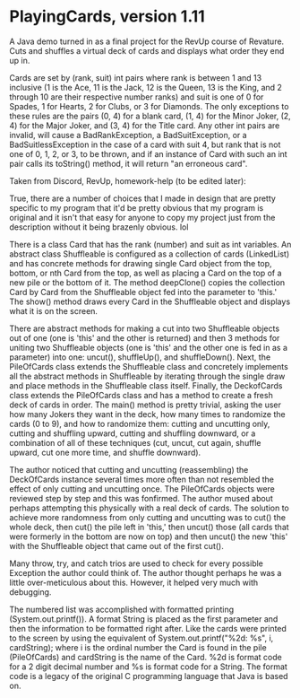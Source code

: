 # PlayingCards, version 1.11
A Java demo turned in as a final project for the RevUp course of Revature. Cuts and shuffles a virtual deck of cards and displays what order they end up in.

Cards are set by (rank, suit) int pairs where rank is between 1 and 13 inclusive (1 is the Ace, 11 is the Jack, 12 is the Queen, 13 is the King, and 2 through 10 are their respective number ranks) and suit is one of 0 for Spades, 1 for Hearts, 2 for Clubs, or 3 for Diamonds. The only exceptions to these rules are the pairs (0, 4) for a blank card, (1, 4) for the Minor Joker, (2, 4) for the Major Joker, and (3, 4) for the Title card. Any other int pairs are invalid, will cause a BadRankException, a BadSuitException, or a BadSuitlessException in the case of a card with suit 4, but rank that is not one of 0, 1, 2, or 3, to be thrown, and if an instance of Card with such an int pair calls its toString() method, it will return "an erroneous card".

Taken from Discord, RevUp, homework-help (to be edited later):

True, there are a number of choices that I made in design that are pretty specific to my program that it'd be pretty obvious that my program is original and it isn't that easy for anyone to copy my project just from the description without it being brazenly obvious. lol

There is a class Card that has the rank (number) and suit as int variables. An abstract class Shuffleable is configured as a collection of cards (LinkedList) and has concrete methods for drawing single Card object from the top, bottom, or nth Card from the top, as well as placing a Card on the top of a new pile or the bottom of it.  The method deepClone() copies the collection Card by Card from the Shuffleable object fed into the parameter to 'this.' The show() method draws every Card in the Shuffleable object and displays what it is on the screen.

There are abstract methods for making a cut into two Shuffleable objects out of one (one is 'this' and the other is returned) and then 3 methods for uniting two Shuffleable objects (one is 'this' and the other one is fed in as a parameter) into one: uncut(), shuffleUp(), and shuffleDown(). Next, the PileOfCards class extends the Shuffleable class and concretely implements all the abstract methods in Shuffleable by iterating through the single draw and place methods in the Shuffleable class itself. Finally, the DeckofCards class extends the PileOfCards class and has a method to create a fresh deck of cards in order. The main() method is pretty trivial, asking the user how many Jokers they want in the deck, how many times to randomize the cards (0 to 9), and how to randomize them: cutting and uncutting only, cutting and shuffling upward, cutting and shuffling downward, or a combination of all of these techniques (cut, uncut, cut again, shuffle upward, cut one more time, and shuffle downward).

The author noticed that cutting and uncutting (reassembling) the DeckOfCards instance several times more often than not resembled the effect of only cutting and uncutting once. The PileOfCards objects were reviewed step by step and this was fonfirmed. The author mused about perhaps attempting this physically with a real deck of cards. The solution to achieve more randomness from only cutting and uncutting was to cut() the whole deck, then cut() the pile left in 'this,' then uncut() those (all cards that were formerly in the bottom are now on top) and then uncut() the new 'this' with the Shuffleable object that came out of the first cut().

Many throw, try, and catch trios are used to check for every possible Exception the author could think of. The author thought perhaps he was a little over-meticulous about this. However, it helped very much with debugging.

The numbered list was accomplished with formatted printing (System.out.printf()). A format String is placed as the first parameter and then the information to be formatted right after. Like the cards were printed to the screen by using the equivalent of System.out.printf("%2d: %s", i, cardString); where i is the ordinal number the Card is found in the pile (PileOfCards) and cardString is the name of the Card. %2d is format code for a 2 digit decimal number and %s is format code for a String. The format code is a legacy of the original C programming language that Java is based on.

